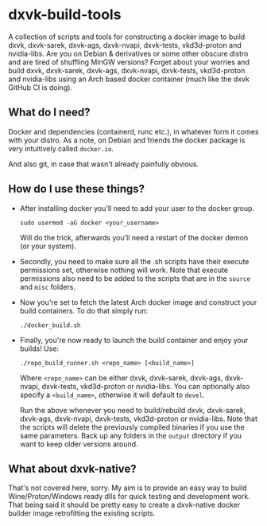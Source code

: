 ﻿# dxvk-build-tools

A collection of scripts and tools for constructing a docker image to build dxvk, dxvk-sarek, dxvk-ags, dxvk-nvapi, dxvk-tests, vkd3d-proton and nvidia-libs. Are you on Debian & derivatives or some other obscure distro and are tired of shuffling MinGW versions? Forget about your worries and build dxvk, dxvk-sarek, dxvk-ags, dxvk-nvapi, dxvk-tests, vkd3d-proton and nvidia-libs using an Arch based docker container (much like the dxvk GitHub CI is doing).

## What do I need?

Docker and dependencies (containerd, runc etc.), in whatever form it comes with your distro. As a note, on Debian and friends the docker package is very intuitively called `docker.io`.

And also git, in case that wasn't already painfully obvious.

## How do I use these things?

* After installing docker you'll need to add your user to the docker group.
  
    `sudo usermod -aG docker <your_username>`
  
    Will do the trick, afterwards you'll need a restart of the docker demon (or your system).

* Secondly, you need to make sure all the .sh scripts have their execute permissions set, otherwise nothing will work. Note that execute permissions also need to be added to the scripts that are in the `source` and `misc` folders.

* Now you're set to fetch the latest Arch docker image and construct your build containers. To do that simply run:
  
    `./docker_build.sh`

* Finally, you're now ready to launch the build container and enjoy your builds! Use:
  
    `./repo_build_runner.sh <repo_name> [<build_name>]`
  
    Where `<repo_name>` can be either dxvk, dxvk-sarek, dxvk-ags, dxvk-nvapi, dxvk-tests, vkd3d-proton or nvidia-libs. You can optionally also specify a `<build_name>`, otherwise it will default to `devel`.
  
    Run the above whenever you need to build/rebuild dxvk, dxvk-sarek, dxvk-ags, dxvk-nvapi, dxvk-tests, vkd3d-proton or nvidia-libs. Note that the scripts will delete the previously compiled binaries if you use the same parameters. Back up any folders in the `output` directory if you want to keep older versions around.

## What about dxvk-native?

That's not covered here, sorry. My aim is to provide an easy way to build Wine/Proton/Windows ready dlls for quick testing and development work. That being said it should be pretty easy to create a dxvk-native docker builder image retrofitting the existing scripts.

